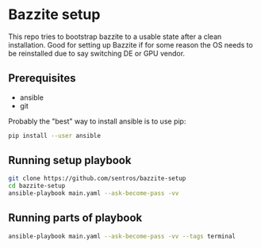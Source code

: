 # Bazzite setup

This repo tries to bootstrap bazzite to a usable state after a clean installation. Good for setting up Bazzite if for some reason the OS needs to be reinstalled due to say switching DE or GPU vendor.

## Prerequisites

- ansible
- git

Probably the "best" way to install ansible is to use pip:

```bash
pip install --user ansible
```

## Running setup playbook

```bash
git clone https://github.com/sentros/bazzite-setup
cd bazzite-setup
ansible-playbook main.yaml --ask-become-pass -vv
```

## Running parts of playbook

```bash
ansible-playbook main.yaml --ask-become-pass -vv --tags terminal
```
